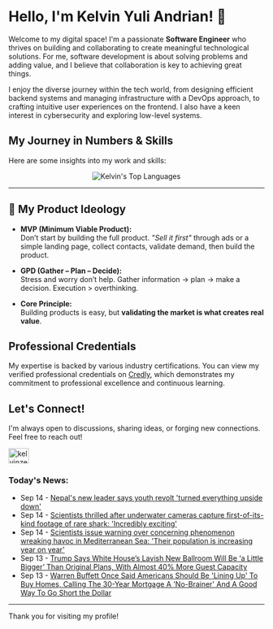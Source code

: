 # Hello, I'm Kelvin Yuli Andrian! 👋

Welcome to my digital space! I'm a passionate **Software Engineer** who thrives on building and collaborating to create meaningful technological solutions. For me, software development is about solving problems and adding value, and I believe that collaboration is key to achieving great things.

I enjoy the diverse journey within the tech world, from designing efficient backend systems and managing infrastructure with a DevOps approach, to crafting intuitive user experiences on the frontend. I also have a keen interest in cybersecurity and exploring low-level systems.

## My Journey in Numbers & Skills

Here are some insights into my work and skills:

<p align="center">
  <img src="https://github-readme-stats.vercel.app/api/top-langs/?username=kelvinzer0&layout=compact&theme=radical" alt="Kelvin's Top Languages" />
</p>

---

## 🚀 My Product Ideology

- **MVP (Minimum Viable Product):**  
  Don’t start by building the full product. *"Sell it first"* through ads or a simple landing page, collect contacts, validate demand, then build the product.

- **GPD (Gather – Plan – Decide):**  
  Stress and worry don’t help. Gather information → plan → make a decision. Execution > overthinking.

- **Core Principle:**  
  Building products is easy, but **validating the market is what creates real value**.

## Professional Credentials

My expertise is backed by various industry certifications. You can view my verified professional credentials on [Credly](https://www.credly.com/users/kelvin-yuli-andrian/badges), which demonstrates my commitment to professional excellence and continuous learning.

## Let's Connect!

I'm always open to discussions, sharing ideas, or forging new connections. Feel free to reach out!

<p align="left">
    <a href="https://linkedin.com/in/kelvinzero" target="blank"><img align="center" src="https://cdn.jsdelivr.net/npm/simple-icons@3.0.1/icons/linkedin.svg" alt="kelvinzero" height="30" width="40" /></a>
</p>

### Today's News:

<!-- feed start -->
- Sep 14 - [Nepal's new leader says youth revolt 'turned everything upside down'](https://www.yahoo.com/news/articles/nepals-leader-says-youth-revolt-101831543.html)
- Sep 14 - [Scientists thrilled after underwater cameras capture first-of-its-kind footage of rare shark: 'Incredibly exciting'](https://www.yahoo.com/news/articles/scientists-thrilled-underwater-cameras-capture-093000221.html)
- Sep 14 - [Scientists issue warning over concerning phenomenon wreaking havoc in Mediterranean Sea: 'Their population is increasing year on year'](https://www.yahoo.com/news/articles/scientists-issue-warning-over-concerning-090000902.html)
- Sep 13 - [Trump Says White House’s Lavish New Ballroom Will Be ‘a Little Bigger’ Than Original Plans, With Almost 40% More Guest Capacity](https://www.yahoo.com/news/articles/trump-says-white-house-lavish-234800142.html)
- Sep 13 - [Warren Buffett Once Said Americans Should Be 'Lining Up' To Buy Homes, Calling The 30-Year Mortgage A 'No-Brainer' And A Good Way To Go Short the Dollar](https://finance.yahoo.com/news/warren-buffett-once-said-americans-223106755.html)
<!-- feed end -->

---

Thank you for visiting my profile!
